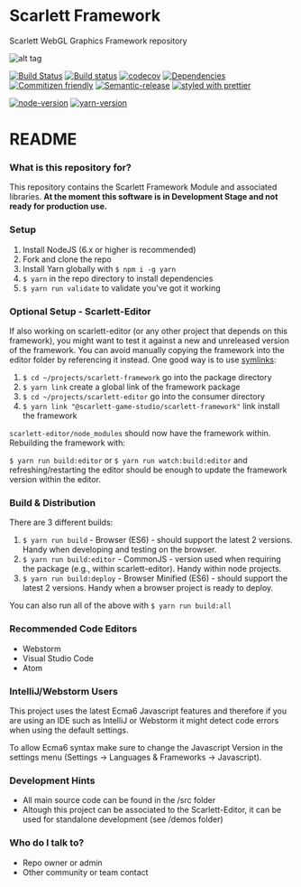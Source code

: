 # Scarlett Framework

Scarlett WebGL Graphics Framework repository

![alt tag](https://scarlett.cothesia.com/public/images/framework-banner.png)

[![Build Status][build-badge]][build]
[![Build status][win-build-badge]][win-build]
[![codecov][codecov-badge]][codecov]
[![Dependencies][dependencyci-badge]][dependencyci]
[![Commitizen friendly][commitizen-badge]][commitizen]
[![Semantic-release][semantic-release-badge]][semantic-release]
[![styled with prettier][prettier-badge]][prettier]

[![node-version][node-version-badge]][node]
[![yarn-version][yarn-version-badge]][yarn]

<!--[![Apache-2.0][license-badge]][LICENSE]-->

# README

### What is this repository for?

This repository contains the Scarlett Framework Module and associated libraries. **At the moment this software is in Development Stage and not ready for production use.**

### Setup

1. Install NodeJS (6.x or higher is recommended)
2. Fork and clone the repo
3. Install Yarn globally with `$ npm i -g yarn`
4. `$ yarn` in the repo directory to install dependencies
5. `$ yarn run validate` to validate you've got it working

### Optional Setup - Scarlett-Editor

If also working on scarlett-editor (or any other project that depends on this framework), you might want to test it against a new and unreleased version of the framework. You can avoid manually copying the framework into the editor folder by referencing it instead. One good way is to use [symlinks](https://yarnpkg.com/lang/en/docs/cli/link/):

1. `$ cd ~/projects/scarlett-framework` go into the package directory
2. `$ yarn link` create a global link of the framework package
3. `$ cd ~/projects/scarlett-editor` go into the consumer directory
4. `$ yarn link "@scarlett-game-studio/scarlett-framework"` link install the framework

`scarlett-editor/node_modules` should now have the framework within. Rebuilding the framework with:

`$ yarn run build:editor` or `$ yarn run watch:build:editor` and refreshing/restarting the editor should be enough to update the framework version within the editor.

### Build & Distribution

There are 3 different builds:

1. `$ yarn run build` - Browser (ES6) - should support the latest 2 versions. Handy when developing and testing on the browser.
2. `$ yarn run build:editor` - CommonJS - version used when requiring the package (e.g., within scarlett-editor). Handy within node projects.
3. `$ yarn run build:deploy` - Browser Minified (ES6) - should support the latest 2 versions. Handy when a browser project is ready to deploy.

You can also run all of the above with `$ yarn run build:all`

### Recommended Code Editors

* Webstorm
* Visual Studio Code
* Atom

### IntelliJ/Webstorm Users

This project uses the latest Ecma6 Javascript features and therefore if you are using an IDE such as IntelliJ or Webstorm it might detect code errors when using the default settings.

To allow Ecma6 syntax make sure to change the Javascript Version in the settings menu (Settings -> Languages & Frameworks -> Javascript).

### Development Hints

* All main source code can be found in the /src folder
* Altough this project can be associated to the Scarlett-Editor, it can be used for standalone development (see /demos folder)

### Who do I talk to?

* Repo owner or admin
* Other community or team contact

[package]: https://www.npmjs.com/org/scarlett-game-studio...........
[build-badge]: https://travis-ci.org/scarlettgamestudio/scarlett-framework.svg?branch=master
[build]: https://travis-ci.org/scarlettgamestudio/scarlett-framework
[win-build-badge]: https://ci.appveyor.com/api/projects/status/fusdtafmhfbmv7kd/branch/master?svg=true
[win-build]: https://ci.appveyor.com/project/Apidcloud/scarlett-framework/branch/master
[commitizen-badge]: https://img.shields.io/badge/commitizen-friendly-brightgreen.svg
[commitizen]: http://commitizen.github.io/cz-cli/
[codecov-badge]: https://codecov.io/gh/scarlettgamestudio/scarlett-framework/branch/master/graph/badge.svg
[codecov]: https://codecov.io/gh/scarlettgamestudio/scarlett-framework
[yarn-version-badge]: https://img.shields.io/badge/yarn-v1.0.2-blue.svg
[yarn]: https://yarnpkg.com/
[node]: https://nodejs.org
[node-version-badge]: https://img.shields.io/badge/node-%3E%3D%206.0-orange.svg
[license-badge]: https://img.shields.io/npm/l/scarlett-framework.svg
[license]: https://github.com/scarlettgamestudio/scarlett-framework/blob/master/LICENSE.md
[dependencyci-badge]: https://dependencyci.com/github/scarlettgamestudio/scarlett-framework/badge
[dependencyci]: https://dependencyci.com/github/scarlettgamestudio/scarlett-framework
[semantic-release-badge]: https://img.shields.io/badge/%20%20%F0%9F%93%A6%F0%9F%9A%80-semantic--release-e10079.svg
[semantic-release]: https://github.com/semantic-release/semantic-release
[prettier-badge]: https://img.shields.io/badge/styled_with-prettier-ff69b4.svg
[prettier]: https://github.com/prettier/prettier
